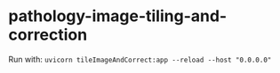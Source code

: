# pathology-image-tiling-and-correction

Run with: `uvicorn tileImageAndCorrect:app --reload --host "0.0.0.0"`
